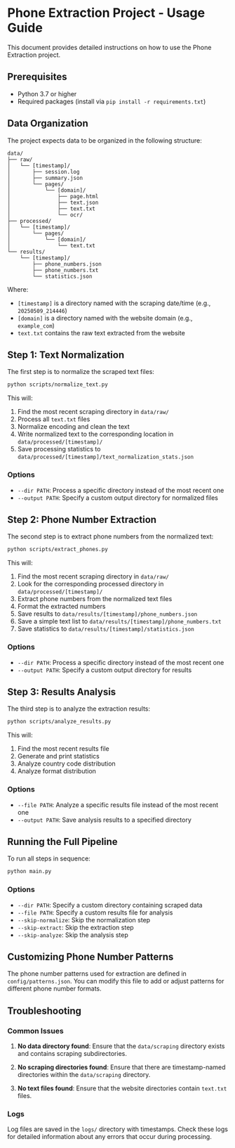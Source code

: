 # Phone Extraction Project - Usage Guide

This document provides detailed instructions on how to use the Phone Extraction project.

## Prerequisites

- Python 3.7 or higher
- Required packages (install via `pip install -r requirements.txt`)

## Data Organization

The project expects data to be organized in the following structure:

```
data/
├── raw/
│   └── [timestamp]/
│       ├── session.log
│       ├── summary.json
│       └── pages/
│           └── [domain]/
│               ├── page.html
│               ├── text.json
│               ├── text.txt
│               └── ocr/
├── processed/
│   └── [timestamp]/
│       └── pages/
│           └── [domain]/
│               └── text.txt
└── results/
    └── [timestamp]/
        ├── phone_numbers.json
        ├── phone_numbers.txt
        └── statistics.json
```

Where:
- `[timestamp]` is a directory named with the scraping date/time (e.g., `20250509_214446`)
- `[domain]` is a directory named with the website domain (e.g., `example_com`)
- `text.txt` contains the raw text extracted from the website

## Step 1: Text Normalization

The first step is to normalize the scraped text files:

```bash
python scripts/normalize_text.py
```

This will:
1. Find the most recent scraping directory in `data/raw/`
2. Process all `text.txt` files
3. Normalize encoding and clean the text
4. Write normalized text to the corresponding location in `data/processed/[timestamp]/`
5. Save processing statistics to `data/processed/[timestamp]/text_normalization_stats.json`

### Options

- `--dir PATH`: Process a specific directory instead of the most recent one
- `--output PATH`: Specify a custom output directory for normalized files

## Step 2: Phone Number Extraction

The second step is to extract phone numbers from the normalized text:

```bash
python scripts/extract_phones.py
```

This will:
1. Find the most recent scraping directory in `data/raw/`
2. Look for the corresponding processed directory in `data/processed/[timestamp]/`
3. Extract phone numbers from the normalized text files
4. Format the extracted numbers
5. Save results to `data/results/[timestamp]/phone_numbers.json`
6. Save a simple text list to `data/results/[timestamp]/phone_numbers.txt`
7. Save statistics to `data/results/[timestamp]/statistics.json`

### Options

- `--dir PATH`: Process a specific directory instead of the most recent one
- `--output PATH`: Specify a custom output directory for results

## Step 3: Results Analysis

The third step is to analyze the extraction results:

```bash
python scripts/analyze_results.py
```

This will:
1. Find the most recent results file
2. Generate and print statistics
3. Analyze country code distribution
4. Analyze format distribution

### Options

- `--file PATH`: Analyze a specific results file instead of the most recent one
- `--output PATH`: Save analysis results to a specified directory

## Running the Full Pipeline

To run all steps in sequence:

```bash
python main.py
```

### Options

- `--dir PATH`: Specify a custom directory containing scraped data
- `--file PATH`: Specify a custom results file for analysis
- `--skip-normalize`: Skip the normalization step
- `--skip-extract`: Skip the extraction step
- `--skip-analyze`: Skip the analysis step

## Customizing Phone Number Patterns

The phone number patterns used for extraction are defined in `config/patterns.json`. You can modify this file to add or adjust patterns for different phone number formats.

## Troubleshooting

### Common Issues

1. **No data directory found**: Ensure that the `data/scraping` directory exists and contains scraping subdirectories.

2. **No scraping directories found**: Ensure that there are timestamp-named directories within the `data/scraping` directory.

3. **No text files found**: Ensure that the website directories contain `text.txt` files.

### Logs

Log files are saved in the `logs/` directory with timestamps. Check these logs for detailed information about any errors that occur during processing.